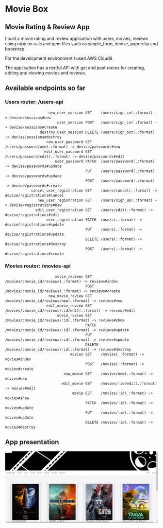 # Movie Box
## Movie Rating & Review App
I built a movie rating and review application with users, movies, reviews using ruby on rails and gem files such as simple_form, devise, paperclip and bootstrap.

For the development environment I used AWS Cloud9.

The application has a restful API with get and post routes for creating, editing and viewing movies and reviews.


## Available endpoints so far
### Users router: /users-api
                        new_user_session GET    /users/sign_in(.:format) -> devise/sessions#new
                            user_session POST   /users/sign_in(.:format) -> devise/sessions#create
                    destroy_user_session DELETE /users/sign_out(.:format) -> devise/sessions#destroy
                       new_user_password GET    /users/password/new(.:format) -> devise/passwords#new
                      edit_user_password GET    /users/password/edit(.:format) -> devise/passwords#edit
                           user_password PATCH  /users/password(.:format) -> devise/passwords#update
                                         PUT    /users/password(.:format) -> devise/passwords#update
                                         POST   /users/password(.:format) -> devise/passwords#create
                cancel_user_registration GET    /users/cancel(.:format) -> devise/registrations#cancel
                   new_user_registration GET    /users/sign_up(.:format) -> devise/registrations#new
                  edit_user_registration GET    /users/edit(.:format) -> devise/registrations#edit
                       user_registration PATCH  /users(.:format) -> devise/registrations#update
                                         PUT    /users(.:format) -> devise/registrations#update
                                         DELETE /users(.:format) -> devise/registrations#destroy
                                         POST   /users(.:format) -> devise/registrations#create
### Movies router: /movies-api
                           movie_reviews GET    /movies/:movie_id/reviews(.:format) -> reviews#index
                                         POST   /movies/:movie_id/reviews(.:format) -> reviews#create
                        new_movie_review GET    /movies/:movie_id/reviews/new(.:format) -> reviews#new
                       edit_movie_review GET    /movies/:movie_id/reviews/:id/edit(.:format) -> reviews#edit
                            movie_review GET    /movies/:movie_id/reviews/:id(.:format) -> reviews#show
                                         PATCH  /movies/:movie_id/reviews/:id(.:format) -> reviews#update
                                         PUT    /movies/:movie_id/reviews/:id(.:format) -> reviews#update
                                         DELETE /movies/:movie_id/reviews/:id(.:format) -> reviews#destroy
                                  movies GET    /movies(.:format) -> movies#index
                                         POST   /movies(.:format) -> movies#create
                               new_movie GET    /movies/new(.:format) -> movies#new
                              edit_movie GET    /movies/:id/edit(.:format) -> movies#edit
                                   movie GET    /movies/:id(.:format) -> movies#show
                                         PATCH  /movies/:id(.:format) -> movies#update
                                         PUT    /movies/:id(.:format) -> movies#update
                                         DELETE /movies/:id(.:format) -> movies#destroy
## App presentation
![alt text](https://github.com/PerlaAndreea/movie-box-v2/blob/main/app/assets/images/image_presentation.jpg)
